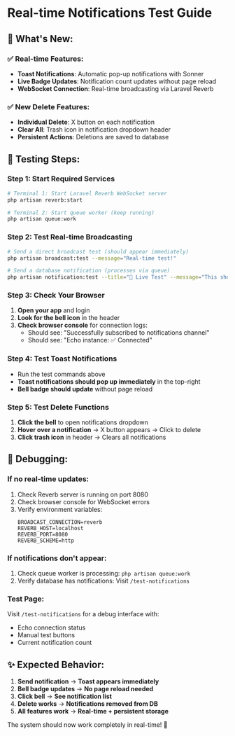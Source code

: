 # Real-time Notifications Test Guide

## 🎯 What's New:

### ✅ **Real-time Features:**
- **Toast Notifications**: Automatic pop-up notifications with Sonner
- **Live Badge Updates**: Notification count updates without page reload
- **WebSocket Connection**: Real-time broadcasting via Laravel Reverb

### ✅ **New Delete Features:**
- **Individual Delete**: X button on each notification 
- **Clear All**: Trash icon in notification dropdown header
- **Persistent Actions**: Deletions are saved to database

## 🧪 **Testing Steps:**

### **Step 1: Start Required Services**
```bash
# Terminal 1: Start Laravel Reverb WebSocket server
php artisan reverb:start

# Terminal 2: Start queue worker (keep running)
php artisan queue:work
```

### **Step 2: Test Real-time Broadcasting**
```bash
# Send a direct broadcast test (should appear immediately)
php artisan broadcast:test --message="Real-time test!"

# Send a database notification (processes via queue)
php artisan notification:test --title="🚀 Live Test" --message="This should appear in real-time!"
```

### **Step 3: Check Your Browser**
1. **Open your app** and login
2. **Look for the bell icon** in the header
3. **Check browser console** for connection logs:
   - Should see: "Successfully subscribed to notifications channel"
   - Should see: "Echo instance: ✅ Connected"

### **Step 4: Test Toast Notifications**
- Run the test commands above
- **Toast notifications should pop up immediately** in the top-right
- **Bell badge should update** without page reload

### **Step 5: Test Delete Functions**
1. **Click the bell** to open notifications dropdown
2. **Hover over a notification** → X button appears → Click to delete
3. **Click trash icon** in header → Clears all notifications

## 🐛 **Debugging:**

### **If no real-time updates:**
1. Check Reverb server is running on port 8080
2. Check browser console for WebSocket errors
3. Verify environment variables:
   ```env
   BROADCAST_CONNECTION=reverb
   REVERB_HOST=localhost
   REVERB_PORT=8080
   REVERB_SCHEME=http
   ```

### **If notifications don't appear:**
1. Check queue worker is processing: `php artisan queue:work`
2. Verify database has notifications: Visit `/test-notifications`

### **Test Page:**
Visit `/test-notifications` for a debug interface with:
- Echo connection status
- Manual test buttons
- Current notification count

## ✨ **Expected Behavior:**

1. **Send notification** → **Toast appears immediately** 
2. **Bell badge updates** → **No page reload needed**
3. **Click bell** → **See notification list**
4. **Delete works** → **Notifications removed from DB**
5. **All features work** → **Real-time + persistent storage**

The system should now work completely in real-time! 🎉